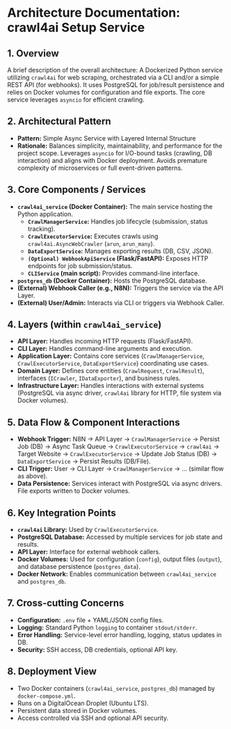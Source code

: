 # Architecture Documentation: crawl4ai Setup Service

## 1. Overview
A brief description of the overall architecture: A Dockerized Python service utilizing `crawl4ai` for web scraping, orchestrated via a CLI and/or a simple REST API (for webhooks). It uses PostgreSQL for job/result persistence and relies on Docker volumes for configuration and file exports. The core service leverages `asyncio` for efficient crawling.

## 2. Architectural Pattern
- **Pattern:** Simple Async Service with Layered Internal Structure
- **Rationale:** Balances simplicity, maintainability, and performance for the project scope. Leverages `asyncio` for I/O-bound tasks (crawling, DB interaction) and aligns with Docker deployment. Avoids premature complexity of microservices or full event-driven patterns.

## 3. Core Components / Services
- **`crawl4ai_service` (Docker Container):** The main service hosting the Python application.
  - **`CrawlManagerService`:** Handles job lifecycle (submission, status tracking).
  - **`CrawlExecutorService`:** Executes crawls using `crawl4ai.AsyncWebCrawler` (`arun`, `arun_many`).
  - **`DataExportService`:** Manages exporting results (DB, CSV, JSON).
  - **`(Optional) WebhookApiService` (Flask/FastAPI):** Exposes HTTP endpoints for job submission/status.
  - **`CLIService` (main script):** Provides command-line interface.
- **`postgres_db` (Docker Container):** Hosts the PostgreSQL database.
- **(External) Webhook Caller (e.g., N8N):** Triggers the service via the API Layer.
- **(External) User/Admin:** Interacts via CLI or triggers via Webhook Caller.

## 4. Layers (within `crawl4ai_service`)
- **API Layer:** Handles incoming HTTP requests (Flask/FastAPI).
- **CLI Layer:** Handles command-line arguments and execution.
- **Application Layer:** Contains core services (`CrawlManagerService`, `CrawlExecutorService`, `DataExportService`) coordinating use cases.
- **Domain Layer:** Defines core entities (`CrawlRequest`, `CrawlResult`), interfaces (`ICrawler`, `IDataExporter`), and business rules.
- **Infrastructure Layer:** Handles interactions with external systems (PostgreSQL via async driver, `crawl4ai` library for HTTP, file system via Docker volumes).

## 5. Data Flow & Component Interactions
- **Webhook Trigger:** N8N -> API Layer -> `CrawlManagerService` -> Persist Job (DB) -> Async Task Queue -> `CrawlExecutorService` -> `crawl4ai` -> Target Website -> `CrawlExecutorService` -> Update Job Status (DB) -> `DataExportService` -> Persist Results (DB/File).
- **CLI Trigger:** User -> CLI Layer -> `CrawlManagerService` -> ... (similar flow as above).
- **Data Persistence:** Services interact with PostgreSQL via async drivers. File exports written to Docker volumes.

## 6. Key Integration Points
- **`crawl4ai` Library:** Used by `CrawlExecutorService`.
- **PostgreSQL Database:** Accessed by multiple services for job state and results.
- **API Layer:** Interface for external webhook callers.
- **Docker Volumes:** Used for configuration (`config`), output files (`output`), and database persistence (`postgres_data`).
- **Docker Network:** Enables communication between `crawl4ai_service` and `postgres_db`.

## 7. Cross-cutting Concerns
- **Configuration:** `.env` file + YAML/JSON config files.
- **Logging:** Standard Python `logging` to container `stdout/stderr`.
- **Error Handling:** Service-level error handling, logging, status updates in DB.
- **Security:** SSH access, DB credentials, optional API key.

## 8. Deployment View
- Two Docker containers (`crawl4ai_service`, `postgres_db`) managed by `docker-compose.yml`.
- Runs on a DigitalOcean Droplet (Ubuntu LTS).
- Persistent data stored in Docker volumes.
- Access controlled via SSH and optional API security. 